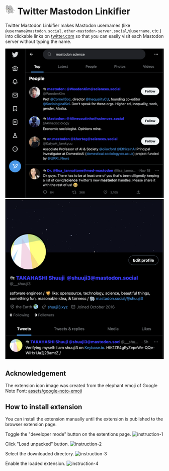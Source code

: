 ﻿# ![elephant emoji](assets/32.png) Twitter Mastodon Linkifier

Twitter Mastodon Linkifier makes Mastodon usernames (like `@username@mastodon.social`, `other-mastodon-server.social/@username`, etc.) into clickable links on [twitter.com](https://twitter.com) so that you can easily visit each Mastodon server without typing the name.

![Example of a search result with the extension](./assets/example-1.png)
![Example of a profile page with the extension](./assets/example-2.png)

## Acknowledgement

The extension icon image was created from the elephant emoji of Google Noto Font: [assets/google-noto-emoji](assets/google-noto-emoji)

## How to install extension

You can install the extension manually until the extension is published to the browser extension page.

Toggle the "developer mode" button on the extentions page.
![instruction-1](assets/intro-1.png)

Click "Load unpacked" button.
![instruction-2](assets/intro-2.png)

Select the downloaded directory.
![instruction-3](assets/intro-3.png)

Enable the loaded extension.
![instruction-4](assets/intro-4.png)
